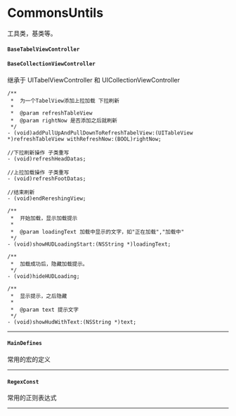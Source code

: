 # CommonsUntils
工具类，基类等。

#### ```BaseTabelViewController```
#### ```BaseCollectionViewController```

继承于 UITabelViewController 和 UICollectionViewController 

```
/**
 *  为一个TabelView添加上拉加载 下拉刷新 
 *
 *  @param refreshTableView 
 *  @param rightNow 是否添加之后就刷新
 */
- (void)addPullUpAndPullDownToRefreshTabelView:(UITableView *)refreshTableView withRefreshNow:(BOOL)rightNow;

```

```
//下拉刷新操作 子类重写
- (void)refreshHeadDatas;

```

```
//上拉加载操作 子类重写
- (void)refreshFootDatas;

```

```
//结束刷新
- (void)endRereshingView;

```

```
/**
 *  开始加载，显示加载提示
 *
 *  @param loadingText 加载中显示的文字，如"正在加载","加载中"
 */
- (void)showHUDLoadingStart:(NSString *)loadingText;

```

```
/**
 *  加载成功后，隐藏加载提示。
 */
- (void)hideHUDLoading;

/**
 *  显示提示，之后隐藏
 *
 *  @param text 提示文字
 */
- (void)showHudWithText:(NSString *)text;

```
---

#### ```MainDefines```

 常用的宏的定义
 
 ---
#### ```RegexConst```

 常用的正则表达式
 
 ---
